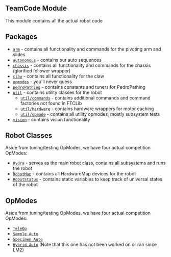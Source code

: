 ## TeamCode Module

This module contains all the actual robot code

## Packages
- [`arm`](arm) - contains all functionality and commands for the pivoting arm and slides
- [`autonomous`](autonomous) - contains our auto sequences
- [`chassis`](chassis) - contains all functionality and commands for the chassis (glorified follower wrapper)
- [`claw`](claw) - contains all functionality for the claw
- [`opmodes`](opmodes) - you'll never guess
- [`pedroPathing`](pedroPathing) - contains constants and tuners for PedroPathing
- [`util`](util) - contains utility classes for the robot
    - [`util/commands`](util/commands) - contains additional commands and command factories not found in FTCLib
    - [`util/hardware`](util/hardware) - contains hardware wrappers for motor caching
    - [`util/opmode`](util/opmode) - contains all utility opmodes, mostly subsystem tests
- [`vision`](vision) - contains vision functionality

## Robot Classes

Aside from tuning/testing OpModes, we have four actual competition OpModes:
- [`Hydra`](Hydra.java) - serves as the main robot class, contains all subsystems and runs the robot
- [`RobotMap`](RobotMap.java) - contains all HardwareMap devices for the robot
- [`RobotStatus`](RobotStatus.java) - contains static variables to keep track of universal states of the robot

## OpModes

Aside from tuning/testing OpModes, we have four actual competition OpModes:
- [`TeleOp`](TeleOpMode.java)
- [`Sample Auto`](Auto_Left_4_0.java)
- [`Specimen Auto`](Auto_Right_0_4.java)
- [`Hybrid Auto`](Auto_Left_3_1.java) (Note that this one has not been worked on or ran since LM2)
